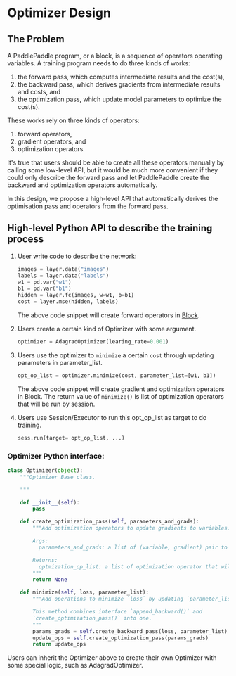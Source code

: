 # Optimizer Design

## The Problem

A PaddlePaddle program, or a block, is a sequence of operators operating variables.  A training program needs to do three kinds of works:

1. the forward pass, which computes intermediate results and the cost(s),
1. the backward pass, which derives gradients from intermediate results and costs, and
1. the optimization pass, which update model parameters to optimize the cost(s).

These works rely on three kinds of operators:

1. forward operators,
1. gradient operators, and
1. optimization operators.

It's true that users should be able to create all these operators manually by calling some low-level API, but it would be much more convenient if they could only describe the forward pass and let PaddlePaddle create the backward and optimization operators automatically.

In this design, we propose a high-level API that automatically derives the optimisation pass and operators from the forward pass.


## High-level Python API to describe the training process

1. User write code to describe the network:

    ```python
    images = layer.data("images")
    labels = layer.data("labels")
    w1 = pd.var("w1")
    b1 = pd.var("b1")
    hidden = layer.fc(images, w=w1, b=b1)
    cost = layer.mse(hidden, labels)
    ```

    The above code snippet will create forward operators in [Block](https://github.com/PaddlePaddle/Paddle/blob/develop/doc/design/block.md).


2. Users create a certain kind of Optimizer with some argument.

    ```python
    optimizer = AdagradOptimizer(learing_rate=0.001)
    ```

3. Users use the optimizer to `minimize` a certain `cost` through updating parameters in parameter_list.

    ```python
    opt_op_list = optimizer.minimize(cost, parameter_list=[w1, b1])
    ```
    The above code snippet will create gradient and optimization operators in Block. The return value of `minimize()` is list of optimization operators that will be run by session.

4. Users use Session/Executor to run this opt_op_list as target to do training.

    ```python
    sess.run(target= opt_op_list, ...)
    ```

### Optimizer Python interface:

```python
class Optimizer(object):
    """Optimizer Base class.

    """

    def __init__(self):
        pass

    def create_optimization_pass(self, parameters_and_grads):
        """Add optimization operators to update gradients to variables.

        Args:
          parameters_and_grads: a list of (variable, gradient) pair to update.

        Returns:
          optmization_op_list: a list of optimization operator that will update parameter using gradient.
        """
        return None

    def minimize(self, loss, parameter_list):
        """Add operations to minimize `loss` by updating `parameter_list`.

        This method combines interface `append_backward()` and
        `create_optimization_pass()` into one.
        """
        params_grads = self.create_backward_pass(loss, parameter_list)
        update_ops = self.create_optimization_pass(params_grads)
        return update_ops

```

Users can inherit the Optimizer above to create their own Optimizer with some special logic, such as AdagradOptimizer.
